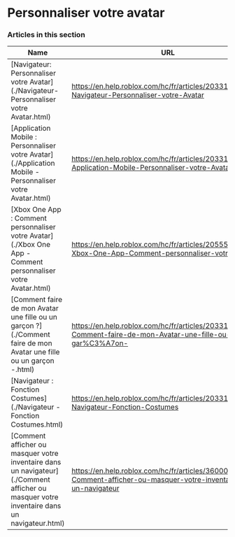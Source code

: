 # Personnaliser votre avatar  
### Articles in this section
Name|URL
-|-
[Navigateur: Personnaliser votre Avatar](./Navigateur- Personnaliser votre Avatar.html) |https://en.help.roblox.com/hc/fr/articles/203313600-Navigateur-Personnaliser-votre-Avatar
[Application Mobile : Personnaliser votre Avatar](./Application Mobile - Personnaliser votre Avatar.html) |https://en.help.roblox.com/hc/fr/articles/203313510-Application-Mobile-Personnaliser-votre-Avatar
[Xbox One App : Comment personnaliser votre Avatar](./Xbox One App - Comment personnaliser votre Avatar.html) |https://en.help.roblox.com/hc/fr/articles/205557353-Xbox-One-App-Comment-personnaliser-votre-Avatar
[Comment faire de mon Avatar une fille ou un garçon ?](./Comment faire de mon Avatar une fille ou un garçon -.html) |https://en.help.roblox.com/hc/fr/articles/203313700-Comment-faire-de-mon-Avatar-une-fille-ou-un-gar%C3%A7on-
[Navigateur : Fonction Costumes](./Navigateur - Fonction Costumes.html) |https://en.help.roblox.com/hc/fr/articles/203313710-Navigateur-Fonction-Costumes
[Comment afficher ou masquer votre inventaire dans un navigateur](./Comment afficher ou masquer votre inventaire dans un navigateur.html) |https://en.help.roblox.com/hc/fr/articles/360000463726-Comment-afficher-ou-masquer-votre-inventaire-dans-un-navigateur